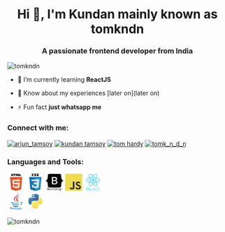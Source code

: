 <h1 align="center">Hi 👋, I'm Kundan mainly known as tomkndn</h1>
<h3 align="center">A passionate frontend developer from India</h3>

<p align="left"> <img src="https://komarev.com/ghpvc/?username=tomkndn&label=Profile%20views&color=0e75b6&style=flat" alt="tomkndn" /> </p>

- 🌱 I’m currently learning **ReactJS**

- 📄 Know about my experiences [later on](later on)

- ⚡ Fun fact **just whatsapp me**

<h3 align="left">Connect with me:</h3>
<p align="left">
<a href="https://twitter.com/arjun_tamsoy" target="blank"><img align="center" src="https://raw.githubusercontent.com/rahuldkjain/github-profile-readme-generator/master/src/images/icons/Social/twitter.svg" alt="arjun_tamsoy" height="30" width="40" /></a>
<a href="https://linkedin.com/in/kundan tamsoy" target="blank"><img align="center" src="https://raw.githubusercontent.com/rahuldkjain/github-profile-readme-generator/master/src/images/icons/Social/linked-in-alt.svg" alt="kundan tamsoy" height="30" width="40" /></a>
<a href="https://fb.com/tom hardy" target="blank"><img align="center" src="https://raw.githubusercontent.com/rahuldkjain/github-profile-readme-generator/master/src/images/icons/Social/facebook.svg" alt="tom hardy" height="30" width="40" /></a>
<a href="https://instagram.com/tomk_n_d_n" target="blank"><img align="center" src="https://raw.githubusercontent.com/rahuldkjain/github-profile-readme-generator/master/src/images/icons/Social/instagram.svg" alt="tomk_n_d_n" height="30" width="40" /></a>
</p>

<h3 align="left">Languages and Tools:</h3>
<p align="left"> 
 <!--HTML-->
  <a href="https://www.w3.org/html/" target="_blank" rel="noreferrer"> <img src="https://raw.githubusercontent.com/devicons/devicon/master/icons/html5/html5-original-wordmark.svg" alt="html5" width="40" height="40"/></a>
  <!--CSS-->
  <a href="https://www.w3schools.com/css/" target="_blank" rel="noreferrer"> <img src="https://raw.githubusercontent.com/devicons/devicon/master/icons/css3/css3-original-wordmark.svg" alt="css3" width="40" height="40"/></a> 
  <!--BOOTSTRAP-->
  <a href="https://getbootstrap.com" target="_blank" rel="noreferrer"> <img src="https://raw.githubusercontent.com/devicons/devicon/master/icons/bootstrap/bootstrap-plain-wordmark.svg" alt="bootstrap" width="40" height="40"/></a>
  <!--Js-->
  <a href="https://developer.mozilla.org/en-US/docs/Web/JavaScript" target="_blank" rel="noreferrer"> <img src="https://raw.githubusercontent.com/devicons/devicon/master/icons/javascript/javascript-original.svg" alt="javascript" width="40" height="40"/></a>
  <!--React-->
  <a href="https://reactjs.org/" target="_blank" rel="noreferrer"> <img src="https://raw.githubusercontent.com/devicons/devicon/master/icons/react/react-original-wordmark.svg" alt="react" width="40" height="40"/></a><br>
 <!--Java-->
  <a href="https://www.java.com" target="_blank" rel="noreferrer"> <img src="https://raw.githubusercontent.com/devicons/devicon/master/icons/java/java-original.svg" alt="java" width="40" height="40"/></a>
  <!--Python-->
  <a href="https://www.python.org" target="_blank" rel="noreferrer"> <img src="https://raw.githubusercontent.com/devicons/devicon/master/icons/python/python-original.svg" alt="python" width="40" height="40"/></a>
</p>

<p><img align="center" src="https://github-readme-stats.vercel.app/api/top-langs?username=tomkndn&show_icons=true&locale=en&layout=compact" alt="tomkndn" /></p>
